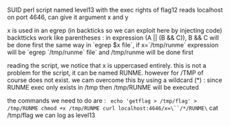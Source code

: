SUID perl script named level13 with the exec rights of flag12
reads localhost on port 4646, can give it argument x and y

x is used in an egrep (in backticks so we can exploit here by injecting code)
backtticks work like parentheses :
in expression (A || (B && C)), B && C will be done first
the same way in \`egrep $x file\`, if x=\`/tmp/runme\` expression will be \`egrep \`/tmp/runme\` file\` and /tmp/runme will be done first

reading the script, we notice that x is uppercased entirely.
this is not a problem for the script, it can be named RUNME.
however for /TMP of course does not exist. we cam overcome this by using a wildcard (*) : since RUNME exec only exists in /tmp then /tmp/RUNME will be executed

the commands we need to do are :
`
echo 'getflag > /tmp/flag' > /tmp/RUNME
chmod +x /tmp/RUNME
curl localhost:4646/x=\``/*/RUNME\`
cat /tmp/flag
we can log as level13
